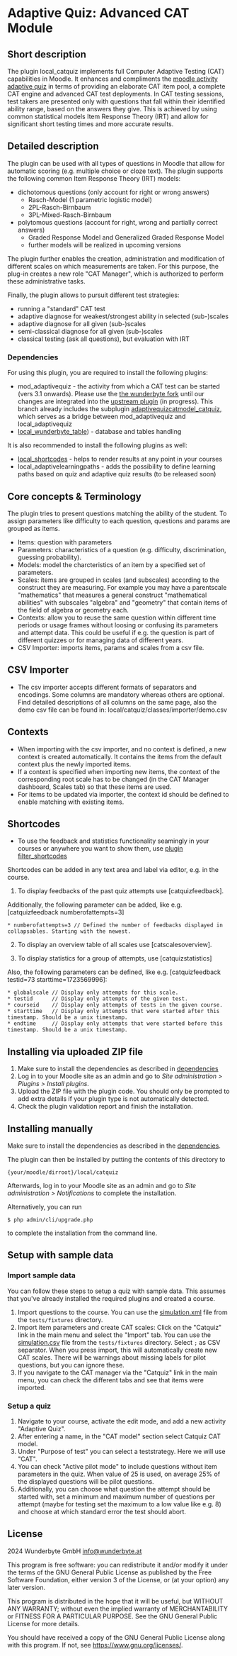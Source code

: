 # Adaptive Quiz: Advanced CAT Module #

## Short description ##
The plugin local_catquiz implements full Computer Adaptive Testing (CAT) capabilities in Moodle. It enhances and compliments the [moodle activity adaptive quiz](https://moodle.org/plugins/mod_adaptivequiz) in terms of providing an elaborate CAT item pool, a complete CAT engine and advanced CAT test deployments. In CAT testing sessions, test takers are presented only with questions that fall within their identified ability range, based on the answers they give. This is achieved by using common statistical models Item Response Theory (IRT) and allow for significant short testing times and more accurate results.

## Detailed description ##
The plugin can be used with all types of questions in Moodle that allow for automatic scoring (e.g. multiple choice or cloze text). The plugin supports the following common Item Response Theory (IRT) models:

* dichotomous questions (only account for right or wrong answers)
    * Rasch-Model (1 parametric logistic model)
    * 2PL-Rasch-Birnbaum
    * 3PL-Mixed-Rasch-Birnbaum
* polytomous questions (account for right, wrong and partially correct answers)
    * Graded Response Model and Generalized Graded Response Model
    * further models will be realized in upcoming versions

The plugin further enables the creation, administration and modification of different scales on which measurements are taken. For this purpose, the plug-in creates a new role "CAT Manager", which is authorized to perform these administrative tasks.

Finally, the plugin allows to pursuit different test strategies:

* running a "standard" CAT test
* adaptive diagnose for weakest/strongest ability in selected (sub-)scales
* adaptive diagnose for all given (sub-)scales
* semi-classical diagnose for all given (sub-)scales
* classical testing (ask all questions), but evaluation with IRT

### Dependencies

For using this plugin, you are required to install the following plugins:

* mod_adaptivequiz - the activity from which a CAT test can be started (vers 3.1 onwards). Please use the [the wunderbyte fork](https://github.com/Wunderbyte-GmbH/moodle-mod_adaptivequiz/tree/alise_adaptivequiz) until our changes are integrated into the [upstream plugin](https://moodle.org/plugins/mod_adaptivequiz) (in progress). This branch already includes the subplugin [adaptivequizcatmodel_catquiz](https://github.com/Wunderbyte-GmbH/moodle-adaptivequizcatmodel_catquiz/releases/tag/1.0.2), which serves as a bridge between mod_adaptivequiz and local_adaptivequiz
* [local_wunderbyte_table](https://moodle.org/plugins/local_wunderbyte_table)) - database and tables handling

It is also recommended to install the following plugins as well:

* [local_shortcodes](https://moodle.org/plugins/filter_shortcodes) - helps to render results at any point in your courses
* local_adaptivelearningpaths - adds the possibility to define learning paths based on quiz and adaptive quiz results (to be released soon)

## Core concepts & Terminology ##
The plugin tries to present questions matching the ability of the student. To assign parameters like difficulty to each question, questions and params are grouped as items.

* Items: question with parameters
* Parameters: characteristics of a question (e.g. difficulty, discrimination, guessing probability).
* Models: model the charcteristics of an item by a specified set of parameters.
* Scales: items are grouped in scales (and subscales) according to the construct they are measuring. For example you may have a parentscale "mathematics" that measures a general construct "mathematical abilities" with subscales "algebra" and "geometry" that contain items of the field of algebra or geometry each.
* Contexts: allow you to reuse the same question within different time periods or usage frames without loosing or confusing its parameters and attempt data. This could be useful if e.g. the question is part of different quizzes or for managing data of different years.
* CSV Importer: imports items, params and scales from a csv file.

## CSV Importer ##
* The csv importer accepts different formats of separators and encodings. Some columns are mandatory whereas others are optional. Find detailed descriptions of all columns on the same page, also the demo csv file can be found in: local/catquiz/classes/importer/demo.csv

## Contexts ##
* When importing with the csv importer, and no context is defined, a new context is created automatically. It contains the items from the default context plus the newly imported items.
* If a context is specified when importing new items, the context of the corresponding root scale has to be changed (in the CAT Manager dashboard, Scales tab) so that these items are used.
* For items to be updated via importer, the context id should be defined to enable matching with existing items.

## Shortcodes ##
* To use the feedback and statistics functionality seamingly in your courses or anywhere you want to show them, use [plugin filter_shortcodes](https://moodle.org/plugins/filter_shortcodes)

Shortcodes can be added in any text area and label via editor, e.g. in the course.

1. To display feedbacks of the past quiz attempts use [catquizfeedback].

Additionally, the following parameter can be added, like e.g. [catquizfeedback numberofattempts=3]

    * numberofattempts=3 // Defined the number of feedbacks displayed in collapsables. Starting with the newest.

2. To display an overview table of all scales use [catscalesoverview].

3. To display statistics for a group of attempts, use [catquizstatistics]

Also, the following parameters can be defined, like e.g. [catquizfeedback testid=73 starttime=1723569996]:

    * globalscale // Display only attempts for this scale.
    * testid      // Display only attempts of the given test.
    * courseid    // Display only attempts of tests in the given course.
    * starttime   // Display only attempts that were started after this timestamp. Should be a unix timestamp.
    * endtime     // Display only attempts that were started before this timestamp. Should be a unix timestamp.

## Installing via uploaded ZIP file ##

1. Make sure to install the dependencies as described in [dependencies](#dependencies)
2. Log in to your Moodle site as an admin and go to _Site administration >
   Plugins > Install plugins_.
3. Upload the ZIP file with the plugin code. You should only be prompted to add
   extra details if your plugin type is not automatically detected.
4. Check the plugin validation report and finish the installation.

## Installing manually ##

Make sure to install the dependencies as described in the [dependencies](#dependencies).

The plugin can then be installed by putting the contents of this directory to

    {your/moodle/dirroot}/local/catquiz

Afterwards, log in to your Moodle site as an admin and go to _Site administration >
Notifications_ to complete the installation.

Alternatively, you can run

    $ php admin/cli/upgrade.php

to complete the installation from the command line.

## Setup with sample data

### Import sample data

You can follow these steps to setup a quiz with sample data. This assumes that you've already installed the required plugins and created a course.

1. Import questions to the course. You can use the [simulation.xml](https://github.com/Wunderbyte-GmbH/moodle-local_catquiz/blob/main/tests/fixtures/simulation.xml) file from the `tests/fixtures` directory.
2. Import item parameters and create CAT scales: Click on the "Catquiz" link in the main menu and select the "Import" tab. You can use the [simulation.csv](https://github.com/Wunderbyte-GmbH/moodle-local_catquiz/blob/main/tests/fixtures/simulation.csv) file from the `tests/fixtures` directory. Select `;` as CSV separator. When you press import, this will automatically create new CAT scales. There will be warnings about missing labels for pilot questions, but you can ignore these.
3. If you navigate to the CAT manager via the "Catquiz" link in the main menu, you can check the different tabs and see that items were imported.

### Setup a quiz

1. Navigate to your course, activate the edit mode, and add a new activity "Adaptive Quiz".
2. After entering a name, in the "CAT model" section select Catquiz CAT model.
3. Under "Purpose of test" you can select a teststrategy. Here we will use "CAT".
4. You can check "Active pilot mode" to include questions without item parameters in the quiz. When value of 25 is used, on average 25% of the displayed questions will be pilot questions.
5.  Additionally, you can choose what question the attempt should be started with, set a minimum and maximum number of questions per attempt (maybe for testing set the maximum to a low value like e.g. 8) and choose at which standard error the test should abort.

## License ##

2024 Wunderbyte GmbH <info@wunderbyte.at>

This program is free software: you can redistribute it and/or modify it under
the terms of the GNU General Public License as published by the Free Software
Foundation, either version 3 of the License, or (at your option) any later
version.

This program is distributed in the hope that it will be useful, but WITHOUT ANY
WARRANTY; without even the implied warranty of MERCHANTABILITY or FITNESS FOR A
PARTICULAR PURPOSE.  See the GNU General Public License for more details.

You should have received a copy of the GNU General Public License along with
this program.  If not, see <https://www.gnu.org/licenses/>.
